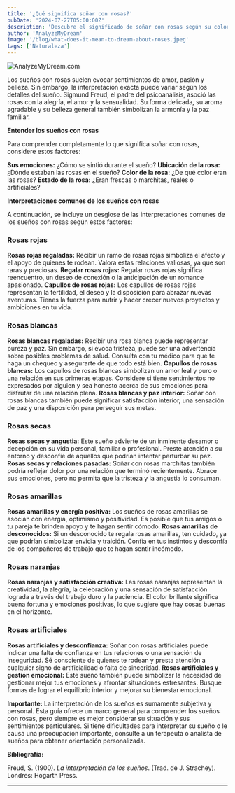 ```yaml
---
title: '¿Qué significa soñar con rosas?'
pubDate: '2024-07-27T05:00:00Z'
description: 'Descubre el significado de soñar con rosas según su color y estado. Aprenda a interpretar estos sueños para comprender mejor sus emociones y situaciones personales.'
author: 'AnalyzeMyDream'
image: '/blog/what-does-it-mean-to-dream-about-roses.jpeg'
tags: ['Naturaleza']
---
```


![AnalyzeMyDream.com](/blog/what-does-it-mean-to-dream-about-roses.jpeg)


Los sueños con rosas suelen evocar sentimientos de amor, pasión y belleza. Sin embargo, la interpretación exacta puede variar según los detalles del sueño. Sigmund Freud, el padre del psicoanálisis, asoció las rosas con la alegría, el amor y la sensualidad. Su forma delicada, su aroma agradable y su belleza general también simbolizan la armonía y la paz familiar.

**Entender los sueños con rosas**

Para comprender completamente lo que significa soñar con rosas, considere estos factores:

**Sus emociones:** ¿Cómo se sintió durante el sueño?
**Ubicación de la rosa:** ¿Dónde estaban las rosas en el sueño?
**Color de la rosa:** ¿De qué color eran las rosas?
**Estado de la rosa:** ¿Eran frescas o marchitas, reales o artificiales?

**Interpretaciones comunes de los sueños con rosas**

A continuación, se incluye un desglose de las interpretaciones comunes de los sueños con rosas según estos factores:

### Rosas rojas

**Rosas rojas regaladas:** Recibir un ramo de rosas rojas simboliza el afecto y el apoyo de quienes te rodean. Valora estas relaciones valiosas, ya que son raras y preciosas.
**Regalar rosas rojas:** Regalar rosas rojas significa reencuentro, un deseo de conexión o la anticipación de un romance apasionado.
**Capullos de rosas rojas:** Los capullos de rosas rojas representan la fertilidad, el deseo y la disposición para abrazar nuevas aventuras. Tienes la fuerza para nutrir y hacer crecer nuevos proyectos y ambiciones en tu vida.

### Rosas blancas

**Rosas blancas regaladas:** Recibir una rosa blanca puede representar pureza y paz. Sin embargo, si evoca tristeza, puede ser una advertencia sobre posibles problemas de salud. Consulta con tu médico para que te haga un chequeo y asegurarte de que todo está bien.
**Capullos de rosas blancas:** Los capullos de rosas blancas simbolizan un amor leal y puro o una relación en sus primeras etapas. Considere si tiene sentimientos no expresados ​​por alguien y sea honesto acerca de sus emociones para disfrutar de una relación plena.
**Rosas blancas y paz interior:** Soñar con rosas blancas también puede significar satisfacción interior, una sensación de paz y una disposición para perseguir sus metas.

### Rosas secas

**Rosas secas y angustia:** Este sueño advierte de un inminente desamor o decepción en su vida personal, familiar o profesional. Preste atención a su entorno y desconfíe de aquellos que podrían intentar perturbar su paz. 
**Rosas secas y relaciones pasadas:** Soñar con rosas marchitas también podría reflejar dolor por una relación que terminó recientemente. Abrace sus emociones, pero no permita que la tristeza y la angustia lo consuman.

### Rosas amarillas

**Rosas amarillas y energía positiva:** Los sueños de rosas amarillas se asocian con energía, optimismo y positividad. Es posible que tus amigos o tu pareja te brinden apoyo y te hagan sentir cómodo.
**Rosas amarillas de desconocidos:** Si un desconocido te regala rosas amarillas, ten cuidado, ya que podrían simbolizar envidia y traición. Confía en tus instintos y desconfía de los compañeros de trabajo que te hagan sentir incómodo.

### Rosas naranjas

**Rosas naranjas y satisfacción creativa:** Las rosas naranjas representan la creatividad, la alegría, la celebración y una sensación de satisfacción lograda a través del trabajo duro y la paciencia. El color brillante significa buena fortuna y emociones positivas, lo que sugiere que hay cosas buenas en el horizonte.

### Rosas artificiales

**Rosas artificiales y desconfianza:** Soñar con rosas artificiales puede indicar una falta de confianza en tus relaciones o una sensación de inseguridad. Sé consciente de quienes te rodean y presta atención a cualquier signo de artificialidad o falta de sinceridad.
**Rosas artificiales y gestión emocional:** Este sueño también puede simbolizar la necesidad de gestionar mejor tus emociones y afrontar situaciones estresantes. Busque formas de lograr el equilibrio interior y mejorar su bienestar emocional.

**Importante:** La interpretación de los sueños es sumamente subjetiva y personal. Esta guía ofrece un marco general para comprender los sueños con rosas, pero siempre es mejor considerar su situación y sus sentimientos particulares. Si tiene dificultades para interpretar su sueño o le causa una preocupación importante, consulte a un terapeuta o analista de sueños para obtener orientación personalizada.

**Bibliografía:**

Freud, S. (1900). *La interpretación de los sueños*. (Trad. de J. Strachey). Londres: Hogarth Press.

---